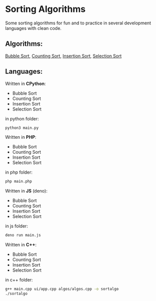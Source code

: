 # Sorting Algorithms

Some sorting algorithms for fun and to practice in several development languages with clean code.

## Algorithms:
[Bubble Sort](https://en.wikipedia.org/wiki/Bubble_sort),
[Counting Sort](https://en.wikipedia.org/wiki/Counting_sort),
[Insertion Sort](https://en.wikipedia.org/wiki/Insertion_sort),
[Selection Sort](https://en.wikipedia.org/wiki/Selection_sort)

## Languages:
Written in **CPython**:
- Bubble Sort
- Counting Sort
- Insertion Sort
- Selection Sort

in python folder:
```bash
python3 main.py
```

Written in **PHP**:
- Bubble Sort
- Counting Sort
- Insertion Sort
- Selection Sort

in php folder:
```bash
php main.php
```

Written in **JS** (deno):
- Bubble Sort
- Counting Sort
- Insertion Sort
- Selection Sort

in js folder:
```bash
deno run main.js
```

Written in **C++**:
- Bubble Sort
- Counting Sort
- Insertion Sort
- Selection Sort

in c++ folder:
```bash
g++ main.cpp ui/app.cpp algos/algos.cpp -o sortalgo
./sortalgo
```

